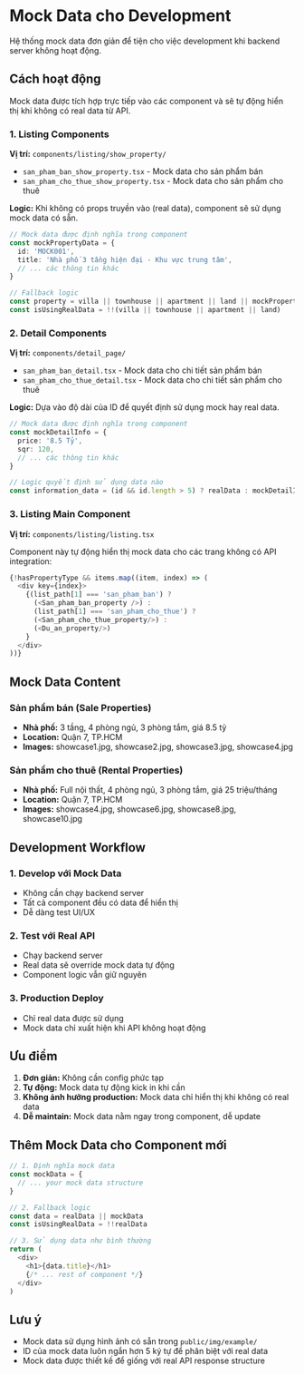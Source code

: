 # Mock Data cho Development

Hệ thống mock data đơn giản để tiện cho việc development khi backend server không hoạt động.

## Cách hoạt động

Mock data được tích hợp trực tiếp vào các component và sẽ tự động hiển thị khi không có real data từ API.

### 1. Listing Components

**Vị trí:** `components/listing/show_property/`

- `san_pham_ban_show_property.tsx` - Mock data cho sản phẩm bán
- `san_pham_cho_thue_show_property.tsx` - Mock data cho sản phẩm cho thuê

**Logic:** Khi không có props truyền vào (real data), component sẽ sử dụng mock data có sẵn.

```typescript
// Mock data được định nghĩa trong component
const mockPropertyData = {
  id: 'MOCK001',
  title: 'Nhà phố 3 tầng hiện đại - Khu vực trung tâm',
  // ... các thông tin khác
}

// Fallback logic
const property = villa || townhouse || apartment || land || mockPropertyData
const isUsingRealData = !!(villa || townhouse || apartment || land)
```

### 2. Detail Components

**Vị trí:** `components/detail_page/`

- `san_pham_ban_detail.tsx` - Mock data cho chi tiết sản phẩm bán
- `san_pham_cho_thue_detail.tsx` - Mock data cho chi tiết sản phẩm cho thuê

**Logic:** Dựa vào độ dài của ID để quyết định sử dụng mock hay real data.

```typescript
// Mock data được định nghĩa trong component
const mockDetailInfo = {
  price: '8.5 Tỷ',
  sqr: 120,
  // ... các thông tin khác
}

// Logic quyết định sử dụng data nào
const information_data = (id && id.length > 5) ? realData : mockDetailInfo
```

### 3. Listing Main Component

**Vị trí:** `components/listing/listing.tsx`

Component này tự động hiển thị mock data cho các trang không có API integration:

```typescript
{!hasPropertyType && items.map((item, index) => (
  <div key={index}>
    {(list_path[1] === 'san_pham_ban') ? 
      (<San_pham_ban_property />) : 
      (list_path[1] === 'san_pham_cho_thue') ? 
      (<San_pham_cho_thue_property/>) : 
      (<Du_an_property/>)
    }
  </div>
))}
```

## Mock Data Content

### Sản phẩm bán (Sale Properties)
- **Nhà phố:** 3 tầng, 4 phòng ngủ, 3 phòng tắm, giá 8.5 tỷ
- **Location:** Quận 7, TP.HCM
- **Images:** showcase1.jpg, showcase2.jpg, showcase3.jpg, showcase4.jpg

### Sản phẩm cho thuê (Rental Properties)  
- **Nhà phố:** Full nội thất, 4 phòng ngủ, 3 phòng tắm, giá 25 triệu/tháng
- **Location:** Quận 7, TP.HCM
- **Images:** showcase4.jpg, showcase6.jpg, showcase8.jpg, showcase10.jpg

## Development Workflow

### 1. Develop với Mock Data
- Không cần chạy backend server
- Tất cả component đều có data để hiển thị
- Dễ dàng test UI/UX

### 2. Test với Real API
- Chạy backend server
- Real data sẽ override mock data tự động
- Component logic vẫn giữ nguyên

### 3. Production Deploy
- Chỉ real data được sử dụng
- Mock data chỉ xuất hiện khi API không hoạt động

## Ưu điểm

1. **Đơn giản:** Không cần config phức tạp
2. **Tự động:** Mock data tự động kick in khi cần
3. **Không ảnh hưởng production:** Mock data chỉ hiển thị khi không có real data
4. **Dễ maintain:** Mock data nằm ngay trong component, dễ update

## Thêm Mock Data cho Component mới

```typescript
// 1. Định nghĩa mock data
const mockData = {
  // ... your mock data structure
}

// 2. Fallback logic
const data = realData || mockData
const isUsingRealData = !!realData

// 3. Sử dụng data như bình thường
return (
  <div>
    <h1>{data.title}</h1>
    {/* ... rest of component */}
  </div>
)
```

## Lưu ý

- Mock data sử dụng hình ảnh có sẵn trong `public/img/example/`
- ID của mock data luôn ngắn hơn 5 ký tự để phân biệt với real data
- Mock data được thiết kế để giống với real API response structure
